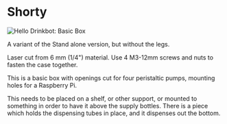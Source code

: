 # Shorty


![Hello Drinkbot: Basic Box](shorty.png "Shorty")

A variant of the Stand alone version, but without the legs. 

Laser cut from 6 mm (1/4") material. Use 4 M3-12mm screws and nuts to fasten 
the case together.

This is a basic box with openings cut for four peristaltic pumps, mounting
holes for a Raspberry Pi.

This needs to be placed on a shelf, or other support, or mounted to something 
in order to have it above the supply bottles. There is a piece which holds the 
dispensing tubes in place, and it dispenses out the bottom. 
